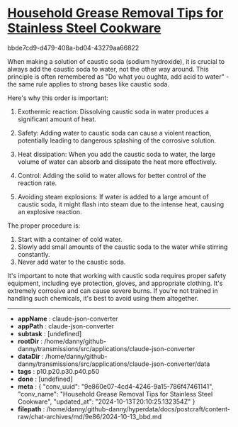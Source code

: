 # [Household Grease Removal Tips for Stainless Steel Cookware](https://claude.ai/chat/9e860e07-4cd4-4246-9a15-786f47461141)

bbde7cd9-d479-408a-bd04-43279aa66822

 When making a solution of caustic soda (sodium hydroxide), it is crucial to always add the caustic soda to water, not the other way around. This principle is often remembered as "Do what you oughta, add acid to water" - the same rule applies to strong bases like caustic soda.

Here's why this order is important:

1. Exothermic reaction: Dissolving caustic soda in water produces a significant amount of heat. 

2. Safety: Adding water to caustic soda can cause a violent reaction, potentially leading to dangerous splashing of the corrosive solution.

3. Heat dissipation: When you add the caustic soda to water, the large volume of water can absorb and dissipate the heat more effectively.

4. Control: Adding the solid to water allows for better control of the reaction rate.

5. Avoiding steam explosions: If water is added to a large amount of caustic soda, it might flash into steam due to the intense heat, causing an explosive reaction.

The proper procedure is:

1. Start with a container of cold water.
2. Slowly add small amounts of the caustic soda to the water while stirring constantly.
3. Never add water to the caustic soda.

It's important to note that working with caustic soda requires proper safety equipment, including eye protection, gloves, and appropriate clothing. It's extremely corrosive and can cause severe burns. If you're not trained in handling such chemicals, it's best to avoid using them altogether.

---

* **appName** : claude-json-converter
* **appPath** : claude-json-converter
* **subtask** : [undefined]
* **rootDir** : /home/danny/github-danny/transmissions/src/applications/claude-json-converter
* **dataDir** : /home/danny/github-danny/transmissions/src/applications/claude-json-converter/data
* **tags** : p10.p20.p30.p40.p50
* **done** : [undefined]
* **meta** : {
  "conv_uuid": "9e860e07-4cd4-4246-9a15-786f47461141",
  "conv_name": "Household Grease Removal Tips for Stainless Steel Cookware",
  "updated_at": "2024-10-13T20:10:25.132354Z"
}
* **filepath** : /home/danny/github-danny/hyperdata/docs/postcraft/content-raw/chat-archives/md/9e86/2024-10-13_bbd.md
